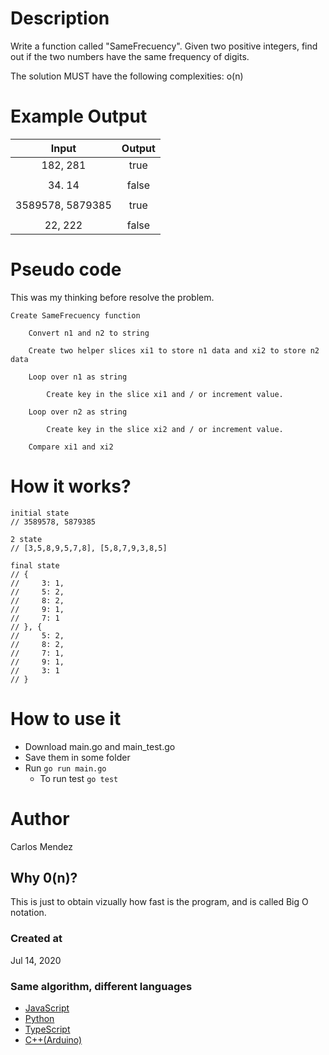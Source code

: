 # Description

Write a function called "SameFrecuency". Given two positive integers, find out if the two numbers have the same frequency of digits.

The solution MUST have the following complexities: o(n)

# Example Output

| Input            | Output   |
|:----------------:|:--------:|
| 182, 281         | true     |
|                  |          |
| 34. 14           | false    |
|                  |          |
| 3589578, 5879385 | true     |
|                  |          |
| 22, 222          | false    |

# Pseudo code

This was my thinking before resolve the problem.
```
Create SameFrecuency function

    Convert n1 and n2 to string

    Create two helper slices xi1 to store n1 data and xi2 to store n2 data

    Loop over n1 as string 

        Create key in the slice xi1 and / or increment value.

    Loop over n2 as string 

        Create key in the slice xi2 and / or increment value.

    Compare xi1 and xi2
```

# How it works?

```
initial state
// 3589578, 5879385

2 state
// [3,5,8,9,5,7,8], [5,8,7,9,3,8,5]

final state
// {
//     3: 1,
//     5: 2,
//     8: 2,
//     9: 1,
//     7: 1
// }, {
//     5: 2,
//     8: 2,
//     7: 1,
//     9: 1,
//     3: 1
// }
```

# How to use it

* Download main.go and main_test.go
* Save them in some folder
* Run `go run main.go`
	* To run test `go test`

# Author

Carlos Mendez

## Why 0(n)?

This is just to obtain vizually how fast is the program, and is called Big O notation.

### Created at 

Jul 14, 2020

### Same algorithm, different languages

* [JavaScript](https://github.com/cjairm/javascript/tree/master/Algorithms-JS/008_frecuency_counter)
* [Python](https://github.com/cjairm/python/tree/master/Algoritms-Py/008_frecuency_counter)
* [TypeScript](https://github.com/cjairm/typescript/tree/master/Algorithms-TS/008_frecuency_counter)
* [C++(Arduino)](https://github.com/cjairm/arduino/tree/master/Algorithms-Cpp/008_frecuency_counter)